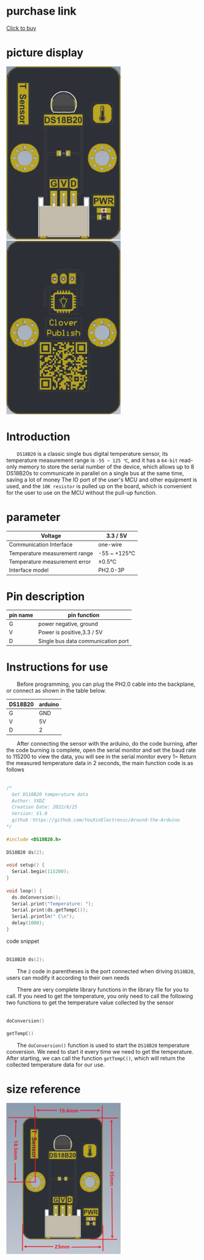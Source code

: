 # purchase link

[Click to buy]()

# picture display

<img src="https://raw.githubusercontent.com/YouXinElectronic/Around-the-Arduino/main/DS18B20/image/top.jpg" width="300"><img src="https://raw.githubusercontent.com/YouXinElectronic/Around-the-Arduino/main/DS18B20/image/bottom.jpg" width="300">

# Introduction
&nbsp;&nbsp;&nbsp;&nbsp;&nbsp;&nbsp;&nbsp;`DS18B20` is a classic single bus digital temperature sensor, its temperature measurement range is `-55 ~ 125 ℃`, and it has a `64-bit` read-only memory to store the serial number of the device, which allows up to 8 DS18B20s to communicate in parallel on a single bus at the same time, saving a lot of money The IO port of the user's MCU and other equipment is used, and the `10K resistor` is pulled up on the board, which is convenient for the user to use on the MCU without the pull-up function.

# parameter
| Voltage | 3.3 / 5V |
|--|--|
| Communication Interface | one-wire |
| Temperature measurement range | -55 ~ +125℃ |
| Temperature measurement error | ±0.5℃ |
| Interface model | PH2.0-3P |

# Pin description

| pin name | pin function |
|--|--|
| G | power negative, ground |
| V | Power is positive,3.3 / 5V |
| D | Single bus data communication port |


# Instructions for use
&nbsp;&nbsp;&nbsp;&nbsp;&nbsp;&nbsp;&nbsp;Before programming, you can plug the PH2.0 cable into the backplane, or connect as shown in the table below.

| DS18B20 | arduino |
|--|--|
| G | GND |
| V | 5V |
| D | 2 |

&nbsp;&nbsp;&nbsp;&nbsp;&nbsp;&nbsp;&nbsp;After connecting the sensor with the arduino, do the code burning, after the code burning is complete, open the serial monitor and set the baud rate to 115200 to view the data, you will see in the serial monitor every 1~ Return the measured temperature data in 2 seconds, the main function code is as follows

```cpp

/*
  Get DS18B20 temperature data
  Author: YXDZ
  Creation Date: 2022/8/25
  Version: V1.0
  github：https://github.com/YouXinElectronic/Around-the-Arduino
*/

#include <DS18B20.h>

DS18B20 ds(2);

void setup() {
  Serial.begin(115200);
}

void loop() {
  ds.doConversion();
  Serial.print("Temperature: ");
  Serial.print(ds.getTempC());
  Serial.println(" C\n");
  delay(1000);
}


```

code snippet

```cpp

DS18B20 ds(2);

```

&nbsp;&nbsp;&nbsp;&nbsp;&nbsp;&nbsp;&nbsp;The `2` code in parentheses is the port connected when driving `DS18B20`, users can modify it according to their own needs

&nbsp;&nbsp;&nbsp;&nbsp;&nbsp;&nbsp;&nbsp;There are very complete library functions in the library file for you to call. If you need to get the temperature, you only need to call the following two functions to get the temperature value collected by the sensor

```cpp

doConversion()

getTempC()

```

&nbsp;&nbsp;&nbsp;&nbsp;&nbsp;&nbsp;&nbsp;The `doConversion()` function is used to start the `DS18B20` temperature conversion. We need to start it every time we need to get the temperature. After starting, we can call the function `getTempC()`, which will return the collected temperature data for our use.


# size reference

<img src="https://raw.githubusercontent.com/YouXinElectronic/Around-the-Arduino/main/DS18B20/image/Dimensions.jpg" width="300">


